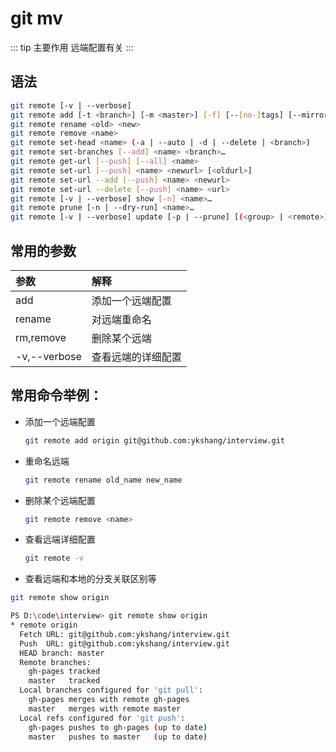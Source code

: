 # git mv

::: tip 主要作用
远端配置有关
:::

## 语法

```bash
git remote [-v | --verbose]
git remote add [-t <branch>] [-m <master>] [-f] [--[no-]tags] [--mirror=(fetch|push)] <name> <url>
git remote rename <old> <new>
git remote remove <name>
git remote set-head <name> (-a | --auto | -d | --delete | <branch>)
git remote set-branches [--add] <name> <branch>…​
git remote get-url [--push] [--all] <name>
git remote set-url [--push] <name> <newurl> [<oldurl>]
git remote set-url --add [--push] <name> <newurl>
git remote set-url --delete [--push] <name> <url>
git remote [-v | --verbose] show [-n] <name>…​
git remote prune [-n | --dry-run] <name>…​
git remote [-v | --verbose] update [-p | --prune] [(<group> | <remote>)…​]
```

## 常用的参数

| 参数           | 解释        |
|:------------ |:--------- |
| add          | 添加一个远端配置  |
| rename       | 对远端重命名    |
| rm,remove    | 删除某个远端    |
| -v,--verbose | 查看远端的详细配置 |

## 常用命令举例：

- 添加一个远端配置
  
  ```bash
  git remote add origin git@github.com:ykshang/interview.git
  ```

- 重命名远端
  
  ```bash
  git remote rename old_name new_name
  ```

- 删除某个远端配置
  
  ```bash
  git remote remove <name>
  ```

- 查看远端详细配置
  
  ```bash
  git remote -v
  ```

- 查看远端和本地的分支关联区别等

```bash
git remote show origin
```

```bash
PS D:\code\interview> git remote show origin
* remote origin
  Fetch URL: git@github.com:ykshang/interview.git
  Push  URL: git@github.com:ykshang/interview.git
  HEAD branch: master
  Remote branches:
    gh-pages tracked
    master   tracked
  Local branches configured for 'git pull':
    gh-pages merges with remote gh-pages
    master   merges with remote master
  Local refs configured for 'git push':
    gh-pages pushes to gh-pages (up to date)
    master   pushes to master   (up to date)
```

